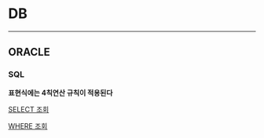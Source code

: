 # **DB**
---------

## ORACLE 

### SQL 

**표현식에는 4칙연산 규칙이 적용된다**  


[SELECT 조회](https://github.com/elenaseo05/TIL/blob/main/DB/SELECT.md)

[WHERE 조회](https://github.com/elenaseo05/TIL/blob/main/DB/WHERE.md)

